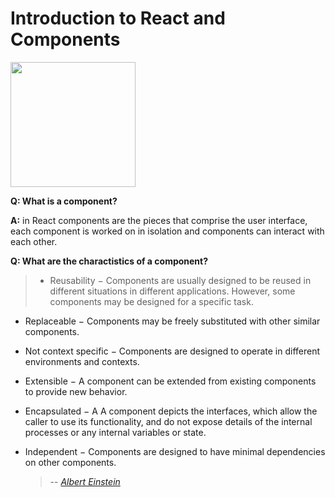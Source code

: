 # **Introduction to React and Components**

<img src="https://reactjs.org/logo-og.png" width="200">

**Q: What is a component?**

**A:** in React components are the pieces that comprise the user interface, each component is worked on in isolation and components can interact with each other.

**Q: What are the charactistics of a component?**

> - Reusability − Components are usually designed to be reused in different situations in different applications. However, some components may be designed for a specific task.

- Replaceable − Components may be freely substituted with other similar components.

- Not context specific − Components are designed to operate in different environments and contexts.

- Extensible − A component can be extended from existing components to provide new behavior.

- Encapsulated − A A component depicts the interfaces, which allow the caller to use its functionality, and do not expose details of the internal processes or any internal variables or state.

- Independent − Components are designed to have minimal dependencies on other components.
  > -- <cite>[Albert Einstein][1]</cite>

[1]: http://www.quotedb.com/quotes/2112
